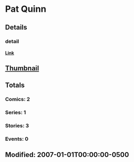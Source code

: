# Pat  Quinn 
## Details
### detail
#### [Link](http://marvel.com/comics/creators/602/pat_quinn?utm_campaign=apiRef&utm_source=225578a89fc76f3d20fbffda5d17a88d)
## [Thumbnail](http://i.annihil.us/u/prod/marvel/i/mg/b/40/image_not_available.jpg)
## Totals
### Comics: 2
### Series: 1
### Stories: 3
### Events: 0
## Modified: 2007-01-01T00:00:00-0500